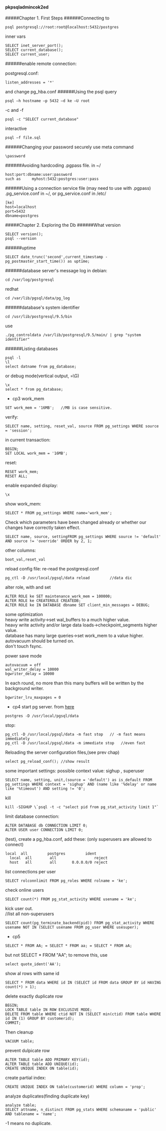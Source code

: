 #### pkpsqladmincok2ed
#####Chapter 1. First Steps
######Connecting to
```
psql postgresql://root:root@localhost:5432/postgres
```
inner vars
```
SELECT inet_server_port();
SELECT current_database();
SELECT current_user;
```

######enable remote connection:  

postgresql.conf:
```
listen_addresses = '*'
``` 
and change pg_hba.conf
######Using the psql query
```
psql –h hostname –p 5432 –d ke –U root
```
-c and -f
```
psql -c "SELECT current_database"
```
interactive
```
psql –f file.sql
```
######Changing your password securely
use meta command
```
\password
```

######Avoiding hardcoding
.pgpass file. in ~/
```
host:port:dbname:user:password
such as		myhost:5432:postgres:user:pass
```
######Using a connection service file (may need to use with .pgpass)
.pg_service.conf in ~/, or pg_service.conf in /etc/
```
[ke]
host=localhost
port=5432
dbname=postgres
```

#####Chapter 2. Exploring the Db
######What version
```
SELECT version();
psql --version
```
######uptime
```
SELECT date_trunc('second',current_timestamp - pg_postmaster_start_time()) as uptime;
```
######database server's message log
in debian:
```
cd /var/log/postgresql
```
redhat
```
cd /var/lib/pgsql/data/pg_log
```
######database's system identifier
```
cd /usr/lib/postgresql/9.5/bin
```
use
```
./pg_controldata /var/lib/postgresql/9.5/main/ | grep "system identifier"
```
######Listing databases
```
psql -l
\l
select datname from pg_database;
```
or debug mode(vertical output, =\G)
```
\x
select * from pg_database;
```

- cp3
work_mem  
```
SET work_mem = '16MB';   //MB is case sensitive.
```
verify:
```
SELECT name, setting, reset_val, source FROM pg_settings WHERE source = 'session';
```
in current transaction:
```
BEGIN;
SET LOCAL work_mem = '16MB';
```
reset:
```
RESET work_mem;
RESET ALL;
```


enable expanded display:
```
\x
```

show work_mem:
```
SELECT * FROM pg_settings WHERE name='work_mem';
```
Check which parameters have been changed already or whether our changes have correctly taken effect.
```
SELECT name, source, settingFROM pg_settings WHERE source != 'default' AND source != 'override' ORDER by 2, 1;
```
other columns:
```
boot_val,reset_val
```


reload config file: re-read the postgresql.conf
```
pg_ctl -D /usr/local/pgsql/data reload         //data dic
```

alter role, with and set
```
ALTER ROLE ke SET maintenance_work_mem = 100000;
ALTER ROLE ke CREATEROLE CREATEDB;
ALTER ROLE ke IN DATABASE dbname SET client_min_messages = DEBUG;
```

some optimization  
heavy write activity->set wal_buffers to a much higher value.  
heavy write activity and/or large data loads->checkpoint_segments higher value.  
database has many large queries->set work_mem to a value higher.  
autovacuum should be turned on.  
don't touch fsync.  


power save mode
```
autovacuum = off
wal_writer_delay = 10000
bgwriter_delay = 10000
```

In each round, no more than this many buffers will be written by the background writer. 
```
bgwriter_lru_maxpages = 0
```

- cp4
start pg server. from [here](http://www.postgresql.org/docs/current/static/server-start.html)  
```
postgres -D /usr/local/pgsql/data
```

stop:
```
pg_ctl -D /usr/local/pgsql/data -m fast stop   // -m fast means immediately
pg_ctl -D /usr/local/pgsql/data -m immediate stop   //even fast
```
Reloading the server configuration files,(see prev chap)
```
select pg_reload_conf(); //show result
```


some important settings: possible context value: sighup , superuser
```
SELECT name, setting, unit,(source = 'default') as is_default FROM pg_settings WHERE context = 'sighup' AND (name like '%delay' or name like '%timeout') AND setting != '0';
```

kill
```
kill -SIGHUP \`psql -t -c "select pid from pg_stat_activity limit 1"`
```

limit database connection:
```
ALTER DATABASE db CONNECTION LIMIT 0;
ALTER USER user CONNECTION LIMIT 0;
```

(test), create a pg_hba.conf, add these: (only superusers are allowed to connect)
```
local  all	       postgres			ident
  local  all		all	      			reject
  host   all		all	      0.0.0.0/0	reject
```

list connections per user
```
SELECT rolconnlimit FROM pg_roles WHERE rolname = 'ke';
```
check online users
```
SELECT count(*) FROM pg_stat_activity WHERE usename = 'ke';
```


kick user out.  
//list all non-superusers
```
SELECT count(pg_terminate_backend(pid)) FROM pg_stat_activity WHERE usename NOT IN (SELECT usename FROM pg_user WHERE usesuper);
```
  
  
- cp5
```
SELECT * FROM AA; = SELECT * FROM aa; = SELECT * FROM aA;
```
but not SELECT * FROM "AA";
to remove this, use 
```
select quote_ident('AA');
```

show al rows with same id
```
SELECT * FROM data WHERE id IN (SELECT id FROM data GROUP BY id HAVING count(*) > 1);
```


delete exactly duplicate row
```
BEGIN;
LOCK TABLE table IN ROW EXCLUSIVE MODE;
DELETE FROM table WHERE ctid NOT IN (SELECT min(ctid) FROM table WHERE id IN (1) GROUP BY customerid);
COMMIT;
```
Then cleanup
```
VACUUM table;
```

prevent dulpicate row
```
ALTER TABLE table ADD PRIMARY KEY(id);
ALTER TABLE table ADD UNIQUE(id);
CREATE UNIQUE INDEX ON table(id);
```


create partial index:
```
CREATE UNIQUE INDEX ON table(customerid) WHERE column = 'prop';
```


analyze duplicates(finding duplicate key)
```
analyze table;
SELECT attname, n_distinct FROM pg_stats WHERE schemaname = 'public' AND tablename = 'name';
```
-1 means no duplicate.
